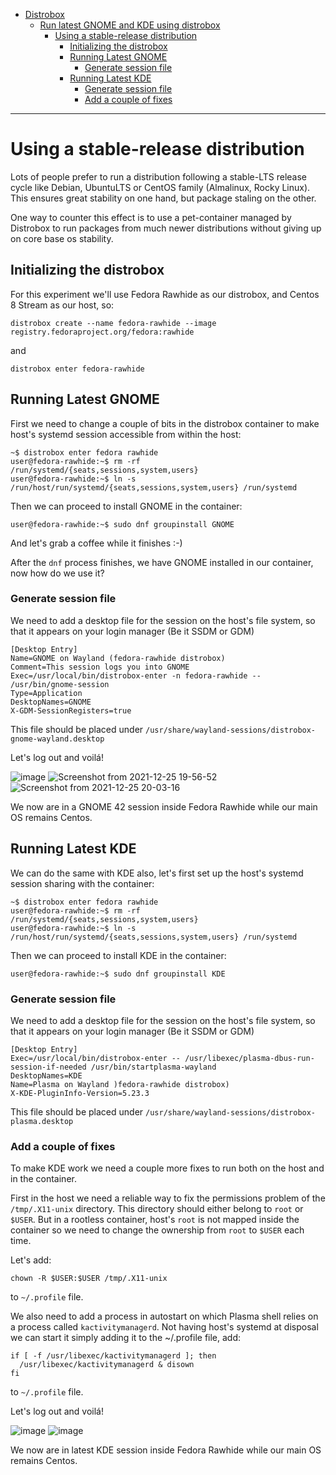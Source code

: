- [Distrobox](../README.md)
  * [Run latest GNOME and KDE using distrobox](run_latest_gnome_kde_on_distrobox.md)
    - [Using a stable-release distribution](#using-a-stable-release-distribution)
      * [Initializing the distrobox](#initializing-the-distrobox)
      * [Running Latest GNOME](#running-latest-gnome)
        + [Generate session file](#generate-session-file)
      * [Running Latest KDE](#running-latest-kde)
        + [Generate session file](#generate-session-file-1)
        + [Add a couple of fixes](#add-a-couple-of-fixes)

---

# Using a stable-release distribution

Lots of people prefer to run a distribution following a stable-LTS release cycle like Debian, UbuntuLTS or
CentOS family (Almalinux, Rocky Linux). This ensures great stability on one hand, but package staling on the other.

One way to counter this effect is to use a pet-container managed by Distrobox to run packages from much newer distributions
without giving up on core base os stability.

## Initializing the distrobox

For this experiment we'll use Fedora Rawhide as our distrobox, and Centos 8 Stream as our host, so:

`distrobox create --name fedora-rawhide --image registry.fedoraproject.org/fedora:rawhide`

and

`distrobox enter fedora-rawhide`

## Running Latest GNOME

First we need to change a couple of bits in the distrobox container to make host's systemd session
accessible from within the host:

```shell
~$ distrobox enter fedora rawhide
user@fedora-rawhide:~$ rm -rf /run/systemd/{seats,sessions,system,users}
user@fedora-rawhide:~$ ln -s /run/host/run/systemd/{seats,sessions,system,users} /run/systemd
```

Then we can proceed to install GNOME in the container:

```shell
user@fedora-rawhide:~$ sudo dnf groupinstall GNOME
```

And let's grab a coffee while it finishes :-)

After the `dnf` process finishes, we have GNOME installed in our container, now how do we
use it?

### Generate session file

We need to add a desktop file for the session on the host's file system, so that it appears
on your login manager (Be it SSDM or GDM)

```shell
[Desktop Entry]
Name=GNOME on Wayland (fedora-rawhide distrobox)
Comment=This session logs you into GNOME
Exec=/usr/local/bin/distrobox-enter -n fedora-rawhide -- /usr/bin/gnome-session
Type=Application
DesktopNames=GNOME
X-GDM-SessionRegisters=true
```

This file should be placed under `/usr/share/wayland-sessions/distrobox-gnome-wayland.desktop`

Let's log out and voilá!

![image](https://user-images.githubusercontent.com/598882/148703229-82905d23-f3d0-41bc-a048-d12cdf8066d0.png)
![Screenshot from 2021-12-25 19-56-52](https://user-images.githubusercontent.com/598882/147391814-cb49e7b8-64bc-4975-a8d1-93f6fb23f28b.png)
![Screenshot from 2021-12-25 20-03-16](https://user-images.githubusercontent.com/598882/147391867-ca29576b-8fb9-448c-a181-579482fb448d.png)

We now are in a GNOME 42 session inside Fedora Rawhide while our main OS remains
Centos.

## Running Latest KDE

We can do the same with KDE also, let's first set up the host's systemd session sharing with the container:

```shell
~$ distrobox enter fedora rawhide
user@fedora-rawhide:~$ rm -rf /run/systemd/{seats,sessions,system,users}
user@fedora-rawhide:~$ ln -s /run/host/run/systemd/{seats,sessions,system,users} /run/systemd
```

Then we can proceed to install KDE in the container:

```shell
user@fedora-rawhide:~$ sudo dnf groupinstall KDE
```

### Generate session file

We need to add a desktop file for the session on the host's file system, so that it appears
on your login manager (Be it SSDM or GDM)

```shell
[Desktop Entry]
Exec=/usr/local/bin/distrobox-enter -- /usr/libexec/plasma-dbus-run-session-if-needed /usr/bin/startplasma-wayland
DesktopNames=KDE
Name=Plasma on Wayland )fedora-rawhide distrobox)
X-KDE-PluginInfo-Version=5.23.3
```

This file should be placed under `/usr/share/wayland-sessions/distrobox-plasma.desktop`

### Add a couple of fixes

To make KDE work we need a couple more fixes to run both on the host and in the container.

First in the host we need a reliable way to fix the permissions problem of the `/tmp/.X11-unix` directory.
This directory should either belong to `root` or `$USER`. But in a rootless container, host's `root` is not
mapped inside the container so we need to change the ownership from `root` to `$USER` each time.

Let's add:

```shell
chown -R $USER:$USER /tmp/.X11-unix
```

to `~/.profile` file.

We also need to add a process in autostart on which Plasma shell relies on a process called `kactivitymanagerd`.
Not having host's systemd at disposal we can start it simply adding it to the ~/.profile file, add:

```shell
if [ -f /usr/libexec/kactivitymanagerd ]; then
  /usr/libexec/kactivitymanagerd & disown
fi
```

to `~/.profile` file.

Let's log out and voilá!

![image](https://user-images.githubusercontent.com/598882/148704789-3d799a85-51cc-4de7-9ee3-f54add4949bc.png)
![image](https://user-images.githubusercontent.com/598882/148705044-7271af0c-0675-42f8-9f45-ad20ec53deca.png)

We now are in latest KDE session inside Fedora Rawhide while our main OS remains
Centos.
